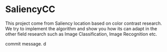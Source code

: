# SaliencyCC
This project come from Saliency location based on color contrast research. We try to implement the algorithm and show you how its can adapt in the other field research such as Image Classification, Image Recognition etc.

commit message.
d
